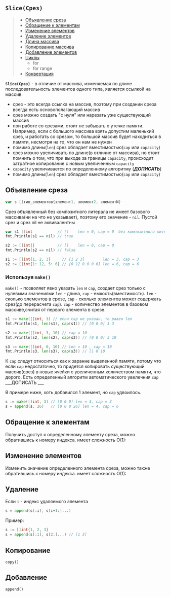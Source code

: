## **`Slice(Срез)`**

> - [Объявление среза](#var-declaration)
> - [Обращение к элементам](#var-read)
> - [Изменение элементов](#var-edit)
> - [Удаление элементов](#var-delete)
> - [Длина массива](#len)
> - [Копирование массива](#copy)
> - [Добавление элементов](#add)
> - [Циклы](#cycles)
>    - for
>    - for range
> - [Конвертация](#сonversion)

**`Slice(Срез)`** - в отличие от массива, изменяемая по длине  последовательность элементов одного типа, является ссылкой на массив.
- срез - это всегда ссылка на массив, поэтому при создании среза всегда есть основополагающий массив
- срез можно создать "с нуля" или нарезать уже существующий массив
- при работе со срезами, стоит не забывать о утечке памяти. Например, если с большого массива взять допустим маленький срез, и работать со срезом, то большой массив будет находиться в памяти, несмотря на то, что он нам не нужен
- помимо длины(`len`) срез обладает вместимостью(`cap` или `capacity`)
- срез можно увеличивать по длине(в отличие от массива), но стоит помнить о том, что при выходе за границы `capacity`, происходит затратное копирование с новым увеличенным `capacity`
- `capacity` увеличивается по определенному алгоритму (___ДОПИСАТЬ___)
- помимо длины(`len`) срез обладает вместимостью(`cap` или `capacity`)

## Объявление среза
```go
var s []тип_элементов{элемент1, элемент2, элементN}
```
Срез объявленный без композитного литерала не имеет базового массива(ни на что не указывает), поэтому его значение - `nil`. Пустой срез и срез nil не эквивалентны
```go
var s1 []int           // []    len = 0, cap = 0  без композитного литерала
fmt.Println(s1 == nil) // true

s2 := []int{}          // []    len = 0, cap = 0
fmt.Println(s2 == nil) // false
```


```go 
s1 := []int{1, 2, 3}     // [1 2 3]        len = 3, cap = 3
s2 := []int{1: 12, 5: 6} // [0 12 0 0 0 6] len = 6, cap = 6
```
### Используя `make()`

`make()` - позволяет явно указать `len` и `cap`, создает срез только с нулевыми значениями
`len` - длина, `cap` - емкость(вместимость).
`len` - сколько элементов в срезе, `cap` - сколько элементов может  содержать срез(до перерасчета `cap`).
`cap` - количество элементов в базовом массиве,считая от первого элемента в срезе.

```go
s1 := make([]int, 3) // если cap не указан, то равен len
fmt.Println(s1, len(s1), cap(s1)) // [0 0 0] 3 3

s2 := make([]int, 3, 10) // cap = 10
fmt.Println(s2, len(s2), cap(s2)) // [0 0 0] 3 10

s3 := make([]int, 0, 10) // len = 10 , cap = 10
fmt.Println(s3, len(s3), cap(s3)) // [] 0 10
```
К `cap` следут  относиться как к заранне выделенной памяти, потому что если `cap` недостаточно, то придется копировать  существующий массив(срез) в новые ячейки с увеличенным количеством памяти, что дорого. 
Есть определенный алгоритм автоматического увелечния `cap` ___ДОПИСАТЬ ___

В примере  ниже, хоть добавился 1 элемент, но `cap` удвоилось.
```go
s := make([]int, 3) // [0 0 0] len = 3, cap = 3
s = append(s, 26)   // [0 0 0 26] len = 4, cap = 6
```
## Обращение к элементам <a id="#var-read"></a>
Получить доступ к определенному элементу среза, можно обратившись к номеру индекса. имеет сложность O(1):

## Изменение элементов <a id="#var-edit"></a>
Изменить значение определенного элемента среза, можно также обратившись к номеру индекса. имеет сложность O(1):

## Удаление
Если `i` - индекс удаляемого элемента
```go
s = append(s[:i], s[i+1:]...)
```
Пример:
```go
s := []int{1, 2, 3}
s = append(s[:1], s[2:]...) // [1 3]
```

## Копирование
`copy()`

## Добавление
`append()`
